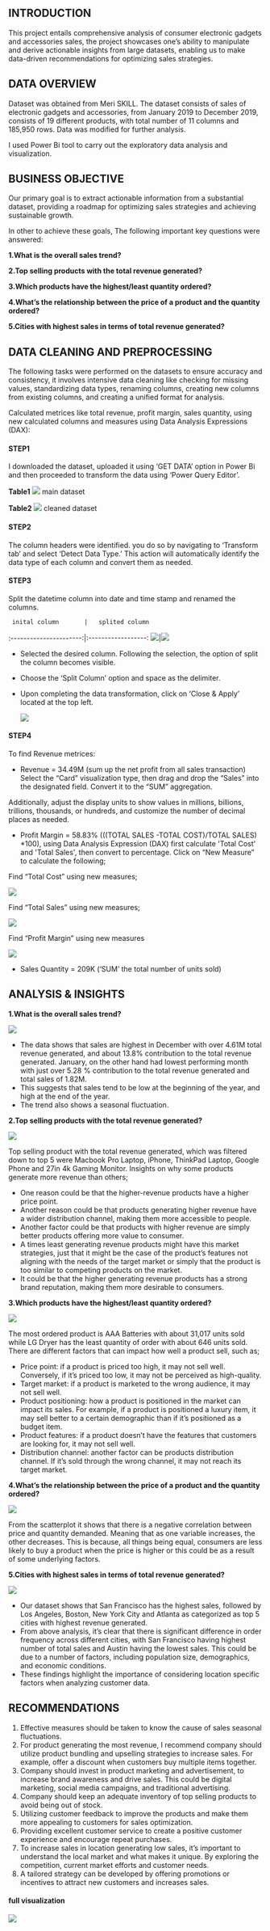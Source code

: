 ## INTRODUCTION
This project entails comprehensive analysis of consumer electronic gadgets and accessories sales, the project showcases one’s ability to manipulate and derive actionable insights from large datasets, enabling us to make data-driven recommendations for optimizing sales strategies.
## DATA OVERVIEW
Dataset was obtained from Meri SKILL. The dataset consists of sales of electronic gadgets and accessories, from January 2019 to December 2019, consists of 19 different products, with total number of 11 columns and 185,950 rows. Data was modified for further analysis.

I used Power Bi tool to carry out the exploratory data analysis and visualization.

## BUSINESS OBJECTIVE
Our primary goal is to extract actionable information from a substantial dataset, providing a roadmap for optimizing sales strategies and achieving sustainable growth.

In other to achieve these goals, The following important key questions were answered:

**1.What is the overall sales trend?**

**2.Top selling products with the total revenue generated?** 

**3.Which products have the highest/least quantity ordered?**

**4.What’s the relationship between the price of a product and the quantity ordered?**

**5.Cities with highest sales in terms of total revenue generated?**

## DATA CLEANING AND PREPROCESSING
The following tasks were performed on the datasets to ensure accuracy and consistency, it involves intensive data cleaning like checking for missing values, standardizing data types, renaming columns, creating new columns from existing columns, and creating a unified format for analysis.

Calculated metrices like total revenue, profit margin, sales quantity, using new calculated columns and measures using Data Analysis Expressions (DAX):

#### STEP1
I downloaded the dataset, uploaded it using ‘GET DATA’ option in Power Bi and then proceeded to transform the data using ‘Power Query Editor’.

**Table1**
![](maindata1.PNG)
   main dataset
   
**Table2**
![](cleaneddata2.PNG)
   cleaned dataset
#### STEP2
The column headers were identified. you do so by navigating to ‘Transform tab’ and select ‘Detect Data Type.’ This action will automatically identify the data type of each column and convert them as needed.

#### STEP3
Split the datetime column into date and time stamp and renamed the columns.

     inital column       |   splited column
 :----------------------:|:------------------:
![](splitcolumnimage.PNG)|![](timeanddate4.PNG) 

- Selected the desired column. Following the selection, the option of split the column becomes visible.
- Choose the ‘Split Column’ option and space as the delimiter.
- Upon completing the data transformation, click on ‘Close & Apply’ located at the top left.

  ![](closeandapply.PNG)

#### STEP4
To find Revenue metrices:
- Revenue = 34.49M (sum up the net profit from all sales transaction)
Select the “Card” visualization type, then drag and drop the “Sales” into the designated field. Convert it to the “SUM” aggregation.

Additionally, adjust the display units to show values in millions, billions, trillions, thousands, or hundreds, and customize the number of decimal places as needed.

- Profit Margin = 58.83% (((TOTAL SALES -TOTAL COST)/TOTAL SALES) *100), using Data Analysis Expression (DAX) first calculate 'Total Cost' and 'Total Sales', then convert to percentage.
Click on “New Measure” to calculate the following;

Find “Total Cost” using new measures;

![](measure1.PNG)

Find “Total Sales” using new measures;

![](measure2.PNG)

Find “Profit Margin” using new measures

![](measure3.PNG)

- Sales Quantity = 209K (‘SUM’ the total number of units sold)

## ANALYSIS & INSIGHTS
**1.What is the overall sales trend?**

![](salestrend.PNG)

- The data shows that sales are highest in December with over 4.61M total revenue generated, and about 13.8% contribution to the total revenue generated. January, on the other hand had lowest performing month with just over 5.28 % contribution to the total revenue generated and total sales of 1.82M.
- This suggests that sales tend to be low at the beginning of the year, and high at the end of the year.
- The trend also shows a seasonal fluctuation.

**2.Top selling products with the total revenue generated?**

![](Top5bysales.PNG)

Top selling product with the total revenue generated, which was filtered down to top 5 were Macbook Pro Laptop, iPhone, ThinkPad Laptop, Google Phone and 27in 4k Gaming Monitor.
Insights on why some products generate more revenue than others;
- One reason could be that the higher-revenue products have a higher price point.
- Another reason could be that products generating higher revenue have a wider distribution channel, making them more accessible to people.
- Another factor could be that products with higher revenue are simply better products offering more value to consumer.
- A times least generating revenue products might have this market strategies, just that it might be the case of the product’s features not aligning with the needs of the target market or simply that the product is too similar to competing products on the market.
- It could be that the higher generating revenue products has a strong brand reputation, making them more desirable to consumers.

**3.Which products have the highest/least quantity ordered?**

![](qtyordered.PNG)

The most ordered product is AAA Batteries with about 31,017 units sold while LG Dryer has the least quantity of order with about 646 units sold.
There are different factors that can impact how well a product sell, such as;
- Price point: if a product is priced too high, it may not sell well. Conversely, if it’s priced too low, it may not be perceived as high-quality.
- Target market: if a product is marketed to the wrong audience, it may not sell well.
- Product positioning: how a product is positioned in the market can impact its sales. For example, if a product is positioned a luxury item, it may sell better to a certain demographic than if it’s positioned as a budget item.
- Product features: if a product doesn’t have the features that customers are looking for, it may not sell well.
- Distribution channel: another factor can be products distribution channel. If it’s sold through the wrong channel, it may not reach its target market.

**4.What’s the relationship between the price of a product and the quantity ordered?**

![](diffprice&qty.PNG)

From the scatterplot it shows that there is a negative correlation between price and quantity demanded. Meaning that as one variable increases, the other decreases. This is because, all things being equal, consumers are less likely to buy a product when the price is higher or this could be as a result of some underlying factors.

**5.Cities with highest sales in terms of total revenue generated?**

![](topsellinglocation.PNG)

- Our dataset shows that San Francisco has the highest sales, followed by Los Angeles, Boston, New York City and Atlanta as categorized as top 5 cities with highest revenue generated.
- From above analysis, it’s clear that there is significant difference in order frequency across different cities, with San Francisco having highest number of total sales and Austin having the lowest sales. This could be due to a number of factors, including population size, demographics, and economic conditions.
- These findings highlight the importance of considering location specific factors when analyzing customer data.

## RECOMMENDATIONS
1. Effective measures should be taken to know the cause of sales seasonal fluctuations.
2. For product generating the most revenue, I recommend company should utilize product bundling and upselling strategies to increase sales. For example, offer a discount when customers buy multiple items together.
3. Company should invest in product marketing and advertisement, to increase brand awareness and drive sales. This could be digital marketing, social media campaigns, and traditional advertising.
4. Company should keep an adequate inventory of top selling products to avoid being out of stock.
5. Utilizing customer feedback to improve the products and make them more appealing to customers for sales optimization.
6. Providing excellent customer service to create a positive customer experience and encourage repeat purchases.
7. To increase sales in location generating low sales, it’s important to understand the local market and what makes it unique. By exploring the competition, current market efforts and customer needs.
8. A tailored strategy can be developed by offering promotions or incentives to attract new customers and increases sales.

#### full visualization
![](fullvisuals.PNG)
